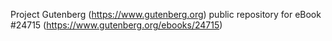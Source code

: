 Project Gutenberg (https://www.gutenberg.org) public repository for eBook #24715 (https://www.gutenberg.org/ebooks/24715)
